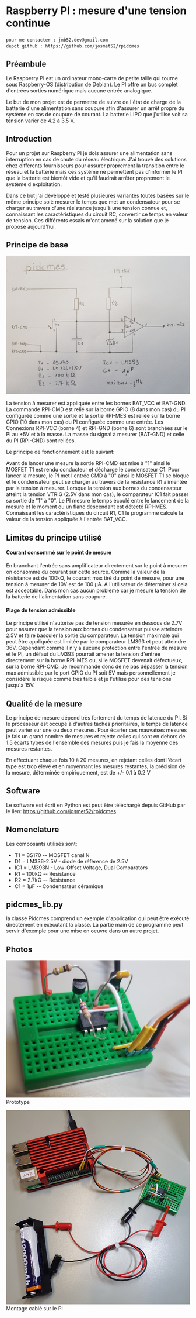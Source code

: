 # Raspberry PI : mesure d'une tension continue
`pour me contacter : jmb52.dev@gmail.com`   
`dépot github : https://github.com/josmet52/rpidcmes`

## Préambule

Le Raspberry PI est un ordinateur mono-carte de petite taille qui tourne
sous Raspberry-OS (distribution de Debian). Le PI offre un bus complet
d'entrées sorties numérique mais aucune entrée analogique.

Le but de mon projet est de permettre de suivre de l'état de charge de la
batterie d'une alimentation sans coupure afin d'assurer un arrêt propre
du système en cas de coupure de courant. La batterie LIPO que j'utilise 
voit sa tension varier de 4.2 à 3.5 V.

## Introduction

Pour un projet sur Raspberry PI je dois assurer une alimentation sans interruption 
en cas de chute du réseau électrique. J'ai trouvé des solutions chez différents 
fournisseurs pour assurer proprement la transition entre le réseau et 
la batterie mais ces système ne permettent pas d'informer le PI que la batterie est
bientôt vide et qu'il faudrait arrêter proprement le système d'exploitation.

Dans ce but j'ai développé et testé plusieures variantes toutes basées
sur le même principe soit: mesurer le temps que met un condensateur pour
se charger au travers d'une résistance jusqu'à une tension connue et, connaissant les caractéristiques du circuit RC, convertir ce temps en valeur de tension. Ces différents essais m'ont amené sur la solution que je propose aujourd'hui.

## Principe de base

![](rpidcmes_schema.jpg)


La tension à mesurer est appliquée entre les bornes BAT_VCC et BAT-GND. La commande
RPI-CMD est relié sur la borne GPIO (8 dans mon cas) du PI configurée comme
une sortie et la sortie RPI-MES est reliée sur la borne GPIO (10 dans
mon cas) du PI configurée comme une entrée. Les Connexions RPI-VCC (borne 4) et
RPI-GND (borne 6) sont branchées sur le PI au +5V et à la masse. La masse du signal à mesurer (BAT-GND) et celle du PI (RPI-GND) sont reliées.

Le principe de fonctionnement est le suivant:

Avant de lancer une mesure la sortie RPI-CMD est mise à "1" ainsi le MOSFET T1
est rendu conducteur et décharge le condensateur C1. Pour lancer la mesure, le PI met l'entrée
CMD à "0" ainsi le MOSFET T1 se bloque et le condensateur peut se charger au travers de la
résistance R1 alimentée par la tension à mesurer. Lorsque la tension aux
bornes du condensateur atteint la tension VTRIG (2.5V dans mon cas), le comparateur IC1 fait passer sa
sortie de "1" à "0". Le PI mesure le temps écoulé entre le lancement
de la mesure et le moment ou un flanc descendant est détecté RPI-MES. Connaissant les caractéristiques du circuit R1, C1 le programme calcule la valeur de la tension appliquée à l'entrée BAT_VCC.

## Limites du principe utilisé

#### Courant consommé sur le point de mesure

En branchant l'entrée sans amplificateur directement sur le point à
mesurer on consomme du courant sur cette source. Comme
la valeur de la résistance est de 100kΩ, le courant max tiré du point de
mesure, pour une tension à mesurer de 10V est de 100 μA. A l'utilisateur de déterminer si cela est
acceptable. Dans mon cas aucun problème car je mesure la tension de la
batterie de l'alimentation sans coupure.

#### Plage de tension admissible

Le principe utilisé n'autorise pas de tension mesurée en dessous de 2.7V
pour assurer que la tension aux bornes du condensateur puisse atteindre
2.5V et faire basculer la sortie du comparateur. La tension maximale qui
peut être appliquée est limitée par le comparateur LM393 et peut
atteindre 36V. Cependant comme il n'y a aucune protection entre l'entrée
de mesure et le PI, un défaut du LM393 pourrait amener la tension
d'entrée directement sur la borne RPI-MES ou, si le MOSFET devenait
défectueux, sur la borne RPI-CMD. Je recommande donc de ne pas dépasser
la tension max admissible par le port GPIO du PI soit 5V mais personnellement je considère le risque comme très faible et je l'utilise pour des tensions jusqu'à 15V.

## Qualité de la mesure

Le principe de mesure dépend très fortement du temps de latence du PI.
Si le processeur est occupé à d'autres tâches prioritaires, le temps de
latence peut varier sur une ou deux mesures. Pour écarter
ces mauvaises mesures je fais un grand nombre de mesures et rejette
celles qui sont en dehors de 1.5 écarts types de l'ensemble des mesures
puis je fais la moyenne des mesures restantes. 

En effectuant chaque fois 10 à 20 mesures, en rejetant celles dont l'écart type est trop élevé et en moyennant les mesures restantes, la précision de la mesure, déterminée empiriquement, est de +/- 0.1 à 0.2 V

## Software

Le software est écrit en Python est peut être téléchargé depuis GitHub
par le lien: <https://github.com/josmet52/rpidcmes>

## Nomenclature

Les composants utilisés sont:

-   T1 = BS170 -- MOSFET canal N
-   D1 = LM336-2.5V - diode de référence de 2.5V
-   IC1 = LM393N - Low-Offset Voltage, Dual Comparators
-   R1 = 100kΩ -- Résistance
-   R2 = 2.7kΩ -- Résistance
-   C1 = 1μF -- Condensateur céramique

## pidcmes_lib.py

la classe Pidcmes comprend un exemple d'application qui peut être exécuté directement en exécutant la classe. La partie main de ce programme peut servir d'exemple pour une mise en oeuvre dans un autre projet. 

## Photos

![](rpidcmes_breakout.jpg)
Prototype

![](rpidcmes_ensemble.jpg)
Montage cablé sur le PI



